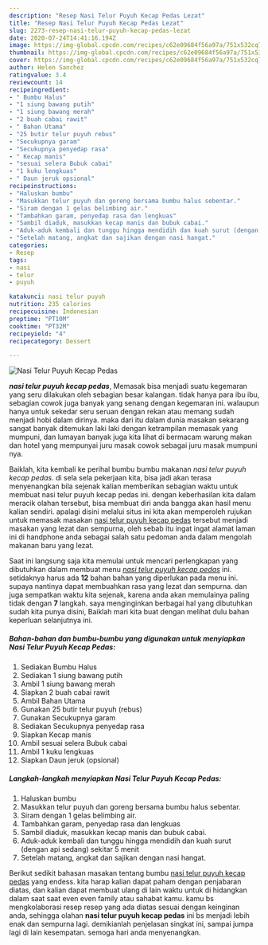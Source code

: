 ```yaml
---
description: "Resep Nasi Telur Puyuh Kecap Pedas Lezat"
title: "Resep Nasi Telur Puyuh Kecap Pedas Lezat"
slug: 2273-resep-nasi-telur-puyuh-kecap-pedas-lezat
date: 2020-07-24T14:41:16.194Z
image: https://img-global.cpcdn.com/recipes/c62e09684f56a97a/751x532cq70/nasi-telur-puyuh-kecap-pedas-foto-resep-utama.jpg
thumbnail: https://img-global.cpcdn.com/recipes/c62e09684f56a97a/751x532cq70/nasi-telur-puyuh-kecap-pedas-foto-resep-utama.jpg
cover: https://img-global.cpcdn.com/recipes/c62e09684f56a97a/751x532cq70/nasi-telur-puyuh-kecap-pedas-foto-resep-utama.jpg
author: Helen Sanchez
ratingvalue: 3.4
reviewcount: 14
recipeingredient:
- " Bumbu Halus"
- "1 siung bawang putih"
- "1 siung bawang merah"
- "2 buah cabai rawit"
- " Bahan Utama"
- "25 butir telur puyuh rebus"
- "Secukupnya garam"
- "Secukupnya penyedap rasa"
- " Kecap manis"
- "sesuai selera Bubuk cabai"
- "1 kuku lengkuas"
- " Daun jeruk opsional"
recipeinstructions:
- "Haluskan bumbu"
- "Masukkan telur puyuh dan goreng bersama bumbu halus sebentar."
- "Siram dengan 1 gelas belimbing air."
- "Tambahkan garam, penyedap rasa dan lengkuas"
- "Sambil diaduk, masukkan kecap manis dan bubuk cabai."
- "Aduk-aduk kembali dan tunggu hingga mendidih dan kuah surut (dengan api sedang) sekitar 5 menit"
- "Setelah matang, angkat dan sajikan dengan nasi hangat."
categories:
- Resep
tags:
- nasi
- telur
- puyuh

katakunci: nasi telur puyuh 
nutrition: 235 calories
recipecuisine: Indonesian
preptime: "PT10M"
cooktime: "PT32M"
recipeyield: "4"
recipecategory: Dessert

---
```



![Nasi Telur Puyuh Kecap Pedas](https://img-global.cpcdn.com/recipes/c62e09684f56a97a/751x532cq70/nasi-telur-puyuh-kecap-pedas-foto-resep-utama.jpg)

<b><i>nasi telur puyuh kecap pedas</i></b>, Memasak bisa menjadi suatu kegemaran yang seru dilakukan oleh sebagian besar kalangan. tidak hanya para ibu ibu, sebagian cowok juga banyak yang senang dengan kegemaran ini. walaupun hanya untuk sekedar seru seruan dengan rekan atau memang sudah menjadi hobi dalam dirinya. maka dari itu dalam dunia masakan sekarang sangat banyak ditemukan laki laki dengan ketrampilan memasak yang mumpuni, dan lumayan banyak juga kita lihat di bermacam warung makan dan hotel yang mempunyai juru masak cowok sebagai juru masak mumpuni nya.

Baiklah, kita kembali ke perihal bumbu bumbu makanan <i>nasi telur puyuh kecap pedas</i>. di sela sela pekerjaan kita, bisa jadi akan terasa menyenangkan bila sejenak kalian memberikan sebagian waktu untuk membuat nasi telur puyuh kecap pedas ini. dengan keberhasilan kita dalam meracik olahan tersebut, bisa membuat diri anda bangga akan hasil menu kalian sendiri. apalagi disini melalui situs ini kita akan memperoleh rujukan untuk memasak masakan <u>nasi telur puyuh kecap pedas</u> tersebut menjadi masakan yang lezat dan sempurna, oleh sebab itu ingat ingat alamat laman ini di handphone anda sebagai salah satu pedoman anda dalam mengolah makanan baru yang lezat.




Saat ini langsung saja kita memulai untuk mencari perlengkapan yang dibutuhkan dalam membuat menu <u><i>nasi telur puyuh kecap pedas</i></u> ini. setidaknya harus ada <b>12</b> bahan bahan yang diperlukan pada menu ini. supaya nantinya dapat membuahkan rasa yang lezat dan sempurna. dan juga sempatkan waktu kita sejenak, karena anda akan memulainya paling tidak dengan <b>7</b> langkah. saya menginginkan berbagai hal yang dibutuhkan sudah kita punya disini, Baiklah mari kita buat dengan melihat dulu bahan keperluan selanjutnya ini.

<!--inarticleads1-->

##### Bahan-bahan dan bumbu-bumbu yang digunakan untuk menyiapkan Nasi Telur Puyuh Kecap Pedas:

1. Sediakan  Bumbu Halus
1. Sediakan 1 siung bawang putih
1. Ambil 1 siung bawang merah
1. Siapkan 2 buah cabai rawit
1. Ambil  Bahan Utama
1. Gunakan 25 butir telur puyuh (rebus)
1. Gunakan Secukupnya garam
1. Sediakan Secukupnya penyedap rasa
1. Siapkan  Kecap manis
1. Ambil sesuai selera Bubuk cabai
1. Ambil 1 kuku lengkuas
1. Siapkan  Daun jeruk (opsional)




<!--inarticleads2-->

##### Langkah-langkah menyiapkan Nasi Telur Puyuh Kecap Pedas:

1. Haluskan bumbu
1. Masukkan telur puyuh dan goreng bersama bumbu halus sebentar.
1. Siram dengan 1 gelas belimbing air.
1. Tambahkan garam, penyedap rasa dan lengkuas
1. Sambil diaduk, masukkan kecap manis dan bubuk cabai.
1. Aduk-aduk kembali dan tunggu hingga mendidih dan kuah surut (dengan api sedang) sekitar 5 menit
1. Setelah matang, angkat dan sajikan dengan nasi hangat.




Berikut sedikit bahasan masakan tentang bumbu <u>nasi telur puyuh kecap pedas</u> yang endess. kita harap kalian dapat paham dengan penjabaran diatas, dan kalian dapat membuat ulang di lain waktu untuk di hidangkan dalam saat saat even even family atau sahabat kamu. kamu bs mengkolaborasi resep resep yang ada diatas sesuai dengan keinginan anda, sehingga olahan <b>nasi telur puyuh kecap pedas</b> ini bs menjadi lebih enak dan sempurna lagi. demikianlah penjelasan singkat ini, sampai jumpa lagi di lain kesempatan. semoga hari anda menyenangkan.
